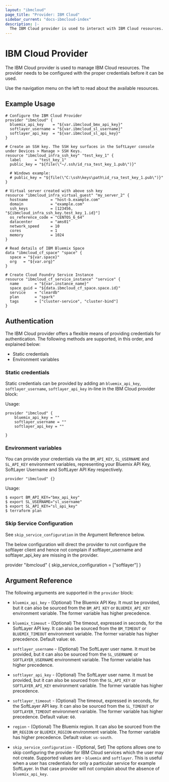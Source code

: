 ```yaml
---
layout: "ibmcloud"
page_title: "Provider: IBM Cloud"
sidebar_current: "docs-ibmcloud-index"
description: |-
  The IBM Cloud provider is used to interact with IBM Cloud resources.
---
```


# IBM Cloud Provider

The IBM Cloud provider is used to manage IBM Cloud resources. The provider needs to be configured with the proper credentials before it can be used.

Use the navigation menu on the left to read about the available resources.


## Example Usage


```hcl
# Configure the IBM Cloud Provider
provider "ibmcloud" {
  bluemix_api_key    = "${var.ibmcloud_bmx_api_key}"
  softlayer_username = "${var.ibmcloud_sl_username}"
  softlayer_api_key  = "${var.ibmcloud_sl_api_key}"
}

# Create an SSH key. The SSH key surfaces in the SoftLayer console under Devices > Manage > SSH Keys.
resource "ibmcloud_infra_ssh_key" "test_key_1" {
  label      = "test_key_1"
  public_key = "${file(\"~/.ssh/id_rsa_test_key_1.pub\")}"

  # Windows example:
  # public_key = "${file(\"C:\ssh\keys\path\id_rsa_test_key_1.pub\")}"
}

# Virtual server created with above ssh key
resource "ibmcloud_infra_virtual_guest" "my_server_2" {
  hostname          = "host-b.example.com"
  domain            = "example.com"
  ssh_keys          = [123456, "${ibmcloud_infra_ssh_key.test_key_1.id}"]
  os_reference_code = "CENTOS_6_64"
  datacenter        = "ams01"
  network_speed     = 10
  cores             = 1
  memory            = 1024
}

# Read details of IBM Bluemix Space
data "ibmcloud_cf_space" "space" {
  space = "${var.space}"
  org   = "${var.org}"
}

# Create Cloud Foundry Service Instance
resource "ibmcloud_cf_service_instance" "service" {
  name       = "${var.instance_name}"
  space_guid = "${data.ibmcloud_cf_space.space.id}"
  service    = "cleardb"
  plan       = "spark"
  tags       = ["cluster-service", "cluster-bind"]
}
```

## Authentication

The IBM Cloud provider offers a flexible means of providing credentials for authentication. The following methods are supported, in this order, and explained below:

- Static credentials
- Environment variables

### Static credentials ###

Static credentials can be provided by adding an `bluemix_api_key`, `softlayer_username`, `softlayer_api_key` in-line in the IBM Cloud provider block:

Usage:

```
provider "ibmcloud" {
    bluemix_api_key = ""
    softlayer_username = ""
    softlayer_api_key = ""

}
```


### Environment variables

You can provide your credentials via the `BM_API_KEY`, `SL_USERNAME` and `SL_API_KEY` environment variables, representing your Bluemix API Key, SoftLayer Username and SoftLayer API Key respectively.  

```
provider "ibmcloud" {}
```

Usage:

```
$ export BM_API_KEY="bmx_api_key"
$ export SL_USERNAME="sl_username"
$ export SL_API_KEY="sl_api_key"
$ terraform plan
```

### Skip Service Configuration
See `skip_service_configuration` in the Argument Reference below.

The below configuration will direct the provider to not configure the softlayer client and hence
not complain if softlayer_username and softlayer_api_key are missing in the provider.

provider "ibmcloud" {
    skip_service_configuration = ["softlayer"]
}


## Argument Reference

The following arguments are supported in the `provider` block:

* `bluemix_api_key` - (Optional) The Bluemix API Key. It must be provided, but it can also be sourced from the `BM_API_KEY` or `BLUEMIX_API_KEY` environment variable. The former variable has higher precedence. 

* `bluemix_timeout` - (Optional) The timeout, expressed in seconds, for the SoftLayer API key. It can also be sourced from the `BM_TIMEOUT`  or `BLUEMIX_TIMEOUT` environment variable. The former variable has higher precedence. Default value: `60`.

* `softlayer_username` - (Optional) The SoftLayer user name. It must be provided, but it can also be sourced from the `SL_USERNAME` or `SOFTLAYER_USERNAME` environment variable. The former variable has higher precedence. 

* `softlayer_api_key` - (Optional) The SoftLayer user name. It must be provided, but it can also be sourced from the `SL_API_KEY` or `SOFTLAYER_API_KEY` environment variable. The former variable has higher precedence. 

* `softlayer_timeout` - (Optional) The timeout, expressed in seconds, for the SoftLayer API key. It can also be sourced from the `SL_TIMEOUT`  or `SOFTLAYER_TIMEOUT` environment variable. The former variable has higher precedence. Default value: `60`.

* `region` - (Optional) The Bluemix region. It can also be sourced from the `BM_REGION` or `BLUEMIX_REGION` environment variable. The former variable has higher precedence. Default value: `us-south`.

* `skip_service_configuration` - (Optional, Set) The options allows one to skip configuring the provider for IBM Cloud services which the user may not create. Supported values are - `bluemix` and `softlayer`. This is useful  when a user has credentials for only a particular service for example SoftLayer. In that case provider will not complain about the absence of `bluemix_api_key`.

